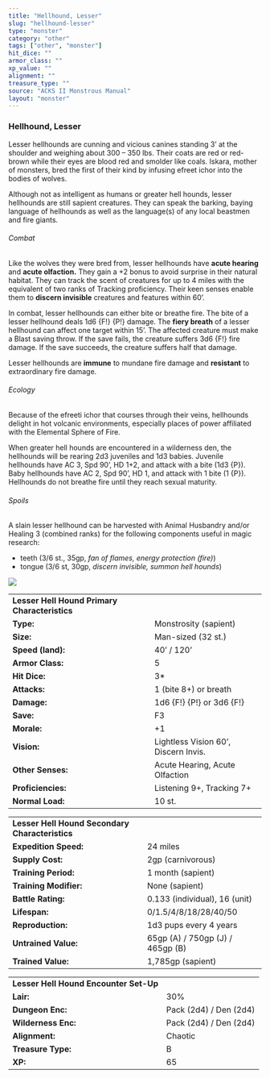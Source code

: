 ```yaml
---
title: "Hellhound, Lesser"
slug: "hellhound-lesser"
type: "monster"
category: "other"
tags: ["other", "monster"]
hit_dice: ""
armor_class: ""
xp_value: ""
alignment: ""
treasure_type: ""
source: "ACKS II Monstrous Manual"
layout: "monster"
---
```


### Hellhound, Lesser

Lesser hellhounds are cunning and vicious canines standing 3’ at the shoulder and weighing about
300 – 350 lbs. Their coats are red or red-brown while their eyes are blood red and smolder like
coals. Iskara, mother of monsters, bred the first of their kind by infusing efreet ichor into the
bodies of wolves.

Although not as intelligent as humans or greater hell hounds, lesser hellhounds are still sapient
creatures. They can speak the barking, baying language of hellhounds as well as the language(s) of
any local beastmen and fire giants.

###### Combat

Like the wolves they were bred from, lesser hellhounds have **acute hearing** and **acute
olfaction.** They gain a +2 bonus to avoid surprise in their natural habitat. They can track the
scent of creatures for up to 4 miles with the equivalent of two ranks of Tracking proficiency. Their
keen senses enable them to **discern invisible** creatures and features within 60’.

In combat, lesser hellhounds can either bite or breathe fire. The bite of a lesser hellhound deals
1d6 {F!} {P!} damage. The **fiery breath** of a lesser hellhound can affect one target within 15’.
The affected creature must make a Blast saving throw. If the save fails, the creature suffers 3d6
{F!} fire damage. If the save succeeds, the creature suffers half that damage.

Lesser hellhounds are **immune** to mundane fire damage and **resistant** to extraordinary fire
damage.

###### Ecology

Because of the efreeti ichor that courses through their veins, hellhounds delight in hot volcanic
environments, especially places of power affiliated with the Elemental Sphere of Fire.

When greater hell hounds are encountered in a wilderness den, the hellhounds will be rearing 2d3
juveniles and 1d3 babies. Juvenile hellhounds have AC 3, Spd 90’, HD 1+2, and attack with a bite
(1d3 {P}). Baby hellhounds have AC 2, Spd 90’, HD 1, and attack with 1 bite (1 {P}). Hellhounds do
not breathe fire until they reach sexual maturity.

###### Spoils

A slain lesser hellhound can be harvested with Animal Husbandry and/or Healing 3 (combined ranks)
for the following components useful in magic research:

* teeth (3/6 st., 35gp, *fan of flames, energy protection (fire)*)
* tongue (3/6 st, 30gp, *discern invisible, summon hell hounds*)

![](data:image/png;base64...)

|  |  |
| --- | --- |
| **Lesser Hell Hound Primary Characteristics** | |
| **Type:** | Monstrosity (sapient) |
| **Size:** | Man-sized (32 st.) |
| **Speed (land):** | 40’ / 120’ |
| **Armor Class:** | 5 |
| **Hit Dice:** | 3\* |
| **Attacks:** | 1 (bite 8+) or breath |
| **Damage:** | 1d6 {F!} {P!} or 3d6 {F!} |
| **Save:** | F3 |
| **Morale:** | +1 |
| **Vision:** | Lightless Vision 60’, Discern Invis. |
| **Other Senses:** | Acute Hearing, Acute Olfaction |
| **Proficiencies:** | Listening 9+, Tracking 7+ |
| **Normal Load:** | 10 st. |

|  |  |
| --- | --- |
| **Lesser Hell Hound Secondary Characteristics** | |
| **Expedition Speed:** | 24 miles |
| **Supply Cost:** | 2gp (carnivorous) |
| **Training Period:** | 1 month (sapient) |
| **Training Modifier:** | None (sapient) |
| **Battle Rating:** | 0.133 (individual), 16 (unit) |
| **Lifespan:** | 0/1.5/4/8/18/28/40/50 |
| **Reproduction:** | 1d3 pups every 4 years |
| **Untrained Value:** | 65gp (A) / 750gp (J) / 465gp (B) |
| **Trained Value:** | 1,785gp (sapient) |

|  |  |
| --- | --- |
| **Lesser Hell Hound Encounter Set-Up** | |
| **Lair:** | 30% |
| **Dungeon Enc:** | Pack (2d4) / Den (2d4) |
| **Wilderness Enc:** | Pack (2d4) / Den (2d4) |
| **Alignment:** | Chaotic |
| **Treasure Type:** | B |
| **XP:** | 65 |
